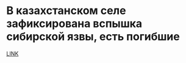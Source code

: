 # В казахстанском селе зафиксирована вспышка сибирской язвы, есть погибшие



[LINK](https://varlamov.ru/1799829.html)